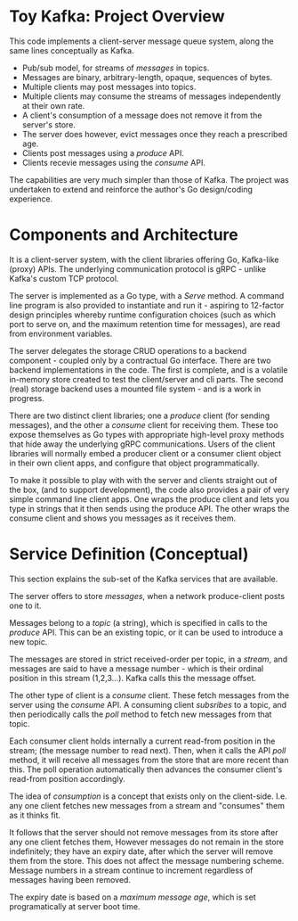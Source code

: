 # Toy Kafka: Project Overview

This code implements a client-server message queue system, along the same lines
conceptually as Kafka.

- Pub/sub model, for streams of *messages* in topics.
- Messages are binary, arbitrary-length, opaque, sequences of bytes.
- Multiple clients may post messages into topics.
- Multiple clients may consume the streams of messages independently at their 
  own rate.
- A client's consumption of a message does not remove it from the server's store.
- The server does however, evict messages once they reach a prescribed age.
- Clients post messages using a *produce* API.
- Clients recevie messages using the *consume* API.

The capabilities are very much simpler than those of Kafka. The project was
undertaken to extend and reinforce the author's Go design/coding experience.

# Components and Architecture

It is a client-server system, with the client libraries offering Go, Kafka-like
(proxy) APIs. The underlying communication protocol is gRPC - unlike Kafka's
custom TCP protocol.

The server is implemented as a Go type, with a *Serve* method. A command line
program is also provided to instantiate and run it - aspiring to 12-factor design
principles whereby runtime configuration choices (such as which 
port to serve on, and the maximum retention time for messages), are read from
environment variables.

The server delegates the storage CRUD operations to a backend component - coupled
only by a contractual Go interface. There are two backend implementations in 
the code. The first is complete, and is a volatile in-memory store created to 
test the client/server and cli parts. The second (real) storage backend uses a
mounted file system - and is a work in progress.

There are two distinct client libraries; one a *produce* client (for sending
messages), and the other a *consume* client for receiving them. These too expose
themselves as Go types with appropriate high-level proxy methods that hide away
the underlying gRPC communications. Users of the client libraries will normally
embed a producer client or a consumer client object in their own client apps, and
configure that object programmatically.

To make it possible to play with with the server and clients straight out of the
box, (and to support development), the code also provides a pair of very simple 
command line client apps. One wraps the produce client and lets you type in
strings that it then sends using the produce API. The other wraps the consume
client and shows you messages as it receives them.


# Service Definition (Conceptual)

This section explains the sub-set of the Kafka services that are available.

The server offers to store *messages*, when a network produce-client posts one 
to it.

Messages belong to a *topic* (a string), which is specified in calls to the
*produce* API. This can be an existing topic, or it can be used to introduce
a new topic.

The messages are stored in strict received-order per topic, in a *stream*,
and messages are said to have a message number - which is their ordinal
position in this stream (1,2,3...). Kafka calls this the message offset.

The other type of client is a *consume* client. These fetch messages from the
server using the *consume* API. A consuming client *subsribes* to a topic,
and then periodically calls the *poll* method to fetch new messages from that
topic.

Each consumer client holds internally a current read-from position in the
stream; (the message number to read next). Then, when it calls the API *poll*
method, it will receive all messages from the store that are more recent than 
this. The poll operation automatically then advances the consumer client's 
read-from position accordingly.

The idea of *consumption* is a concept that exists only on the client-side. I.e.
any one client fetches new messages from a stream and "consumes" them as it
thinks fit.

It follows that the server should not remove messages from its store after any
one client fetches them, However messages do not remain in the store
indefinitely; they have an expiry date, after which the server will remove them
from the store. This does not affect the message numbering scheme. Message
numbers in a stream continue to increment regardless of messages having been
removed.

The expiry date is based on a *maximum message age*, which is set 
programatically at server boot time.